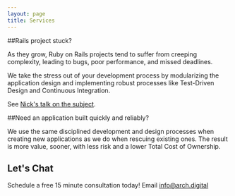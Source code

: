 ```yaml
---
layout: page
title: Services
---
```


##Rails project stuck?

As they grow, Ruby on Rails projects tend to suffer from creeping complexity, 
leading to bugs, poor performance, and missed deadlines.

We take the stress out of your development process by modularizing the
application design and implementing robust processes like 
Test-Driven Design and Continuous Integration.

See [Nick's talk on the subject](/2016/01/10/remodeling-rails-applications/).

##Need an application built quickly and reliably?

We use the same disciplined development and design processes when creating new applications
as we do when rescuing existing ones.
The result is more value, sooner, with less risk and a lower Total Cost of Ownership.

## Let's Chat

Schedule a free 15 minute consultation today!  Email [info@arch.digital](mailto:info@arch.digital)

